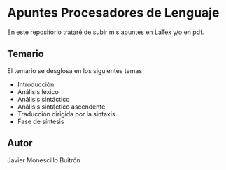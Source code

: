 # Apuntes Procesadores de Lenguaje
En este repositorio trataré de subir mis apuntes en LaTex y/o en pdf.

## Temario
El temario se desglosa en los siguientes temas 
  * Introducción
  * Análisis léxico
  * Análisis sintáctico
  * Análisis sintáctico ascendente
  * Traducción dirigida por la sintaxis
  * Fase de síntesis
  
 ## Autor
 Javier Monescillo Buitrón
  
